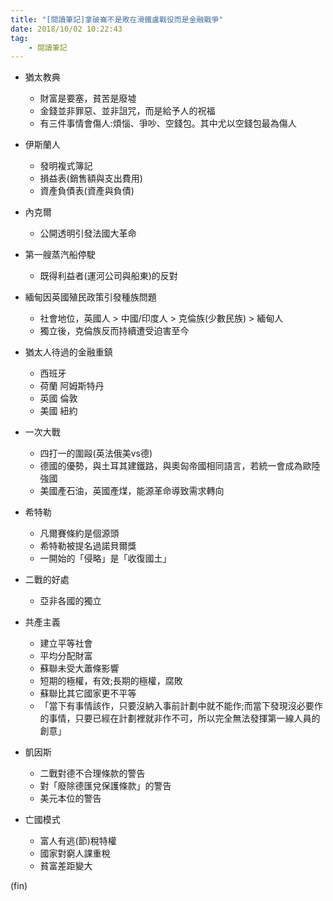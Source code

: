 ```yaml
---
title: "[閱讀筆記]拿破崙不是敗在滑鐵盧戰役而是金融戰爭"
date: 2018/10/02 10:22:43
tag:
    - 閱讀筆記
---
```



- 猶太教典
	- 財富是要塞，貧苦是廢墟
	- 金錢並非罪惡、並非詛咒，而是給予人的祝福
	- 有三件事情會傷人:煩惱、爭吵、空錢包。其中尤以空錢包最為傷人

- 伊斯蘭人
	- 發明複式簿記
	- 損益表(銷售額與支出費用)
	- 資產負債表(資產與負債)

- 內克爾
	- 公開透明引發法國大革命

- 第一艘蒸汽船停駛
	- 既得利益者(運河公司與船東)的反對

- 緬甸因英國殖民政策引發種族問題
	- 社會地位，英國人 > 中國/印度人 > 克倫族(少數民族) > 緬甸人
	- 獨立後，克倫族反而持續遭受迫害至今
	
- 猶太人待過的金融重鎮
	- 西班牙
	- 荷蘭 阿姆斯特丹
	- 英國 倫敦
	- 美國 紐約

- 一次大戰
	- 四打一的圍毆(英法俄美vs德)
	- 德國的優勢，與土耳其建鐵路，與奧匈帝國相同語言，若統一會成為歐陸強國
	- 美國產石油，英國產煤，能源革命導致需求轉向

- 希特勒
	- 凡爾賽條約是個源頭
	- 希特勒被提名過諾貝爾獎
	- 一開始的「侵略」是「收復國土」

- 二戰的好處
	- 亞非各國的獨立

- 共產主義
	- 建立平等社會
	- 平均分配財富
	- 蘇聯未受大蕭條影響
	- 短期的極權，有效;長期的極權，腐敗
	- 蘇聯比其它國家更不平等
	- 「當下有事情該作，只要沒納入事前計劃中就不能作;而當下發現沒必要作的事情，只要已經在計劃裡就非作不可，所以完全無法發揮第一線人員的創意」

- 凱因斯
	- 二戰對德不合理條款的警告
	- 對「廢除德匯兌保護條款」的警告
	- 美元本位的警告

- 亡國模式
	- 富人有逃(節)稅特權
	- 國家對窮人課重稅
	- 貧富差距變大

(fin)